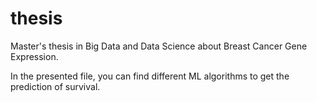# thesis
Master's thesis in Big Data and Data Science about Breast Cancer Gene Expression.

In the presented file, you can find different ML algorithms to get the prediction of survival.
